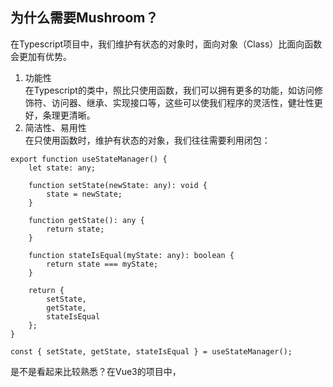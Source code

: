 ## 为什么需要Mushroom？
在Typescript项目中，我们维护有状态的对象时，面向对象（Class）比面向函数会更加有优势。
1. 功能性  
    在Typescript的类中，照比只使用函数，我们可以拥有更多的功能，如访问修饰符、访问器、继承、实现接口等，这些可以使我们程序的灵活性，健壮性更好，条理更清晰。
2. 简洁性、易用性  
    在只使用函数时，维护有状态的对象，我们往往需要利用闭包：
```
export function useStateManager() {
    let state: any;

    function setState(newState: any): void {
        state = newState;
    }

    function getState(): any {
        return state;
    }

    function stateIsEqual(myState: any): boolean {
        return state === myState;
    }

    return {
        setState,
        getState,
        stateIsEqual
    };
}

const { setState, getState, stateIsEqual } = useStateManager();
```
是不是看起来比较熟悉？在Vue3的项目中，<script setup>标签解决了在vue文件中多余的return问题，但是这些use函数中，您依然需要返回。而且在vscode代码跟踪上（ctrl+左键点击变量）也有问题。    
我们可以使用类来解决这些问题：
```
export class StateManager {
    private state: any;

    setState(newState: any): void {
        this.state = newState;
    }

    getState(): any {
        return this.state;
    }

    stateIsEqual(myState: any): boolean {
        return this.state === myState;
    }
}  
    
const { setState, getState, stateIsEqual } = new StateManager();
```
这样就简洁多了，而且性能要比闭包的方式好一些。不过这个类的实例是需要new出来的，这非常不利于我们控制如何去new，以及对这些new出来的实例（依赖）进行管理。  
  
[**Mushroom**](https://github.com/Big-Bear3/mushroom-di) 为创建、管理、维护（Ioc、DI）这些依赖提供了完整的解决方案。如：单例、多例的控制，依赖创建的参数配置、使用子类（多态）的配置，依赖查找与自动注入等等。  
  
下面本文将会由浅至深地介绍 **Mushroom** 这款依赖注入工具。

## Mushroom适合什么样的开发者？
1. 对面向对象程序设计有一定的了解
2. 对Typescript有一定的使用经验
3. 对程序的设计原则有一定的了解

## 运行环境
**需要支持Map、WeakMap；**  
**需要支持reflect-metadata；**  
  
*注：由于Vite使用esbuild将TypeScript转译到JavaScript，esbuild还不支持reflect-metadata，可以参照如下方式去解决：
```
npm i -D rollup-plugin-swc3
```
```
import { swc } from "rollup-plugin-swc3";

export default defineConfig({
  ...
  plugins: [
    ...
    swc({
      jsc: {
        parser: {
          syntax: "typescript",
          dynamicImport: false,
          decorators: true,
          // tsx: true,
        },
        target: "es2021",
        transform: {
          decoratorMetadata: true,
        },
      },
    }),
  ],
  esbuild: false,
  ...
});

```

## 安装
1. 安装依赖包
```
npm i -S mushroom-di
```
2. 在tsconfig.json中配置如下属性：
```
"experimentalDecorators": true,
"emitDecoratorMetadata": true,
"useDefineForClassFields": false,
```

## 基本用法

### of() 方法与 @Injectable() 装饰器
首先我们需要一个用于创建实例的类，并将其用 **@Injectable()** 装饰器装饰：
```
@Injectable()
export class Bee {
    name = 'bee';

    constructor() {}
}
```

再在程序的入口使用 **of()** 方法，获取该类的实例（依赖）：
```
const bee = of(Bee);
```
这样我们就通过 **Mushroom** 的依赖查找功能，得到了该类的实例（依赖）。我们还可以通过 **of()** 方法一次性获得多个依赖：
```
const [bee1, bee2, bee3, ...] = of(Bee1, Bee2, Bee3, ...);
```

### 单例与多例
或许我们在项目中需要一些单例的依赖，我们可以为 **@Injectable()** 传入一个 **type** 参数，**Mushroom** 将会控制这个类创建出的实例是单例的还是多例的：
```
@Injectable({ type: 'singleton' })
export class Bee {
    name = 'bee';

    constructor() {}
}

@Injectable({ type: 'multiple' })
export class Bee {
    name = 'bee';

    constructor() {}
}
```
如果不传，默认为多例。  
单例依赖一旦创建就会放入 **Mushroom** 容器中，之后将一直使用这个依赖，不会重新创建。当我们需要将 **Mushroom** 容器中的单例依赖销毁，让下一次重新创建时，可以调用 **destroySingletonInstance()** 方法来销毁 **Mushroom** 容器中保存的实例：
```
destroySingletonInstance(Bee);
```

### 使用 @Inject() 装饰器为成员变量注入依赖
上面介绍的使用 **of()** 获取实例为依赖查找的方式，您可以在任何地方使用它。现在我们来介绍一下依赖注入的方式，但依赖注入只能在类中使用。  
首先我们再创建一个类Honey，用于将其实例注入到Bee类的实例中:
```
@Injectable()
export class Honey {
    honeyType = 'Jujube honey';
}
```
在Bee类中使用 **@Inject()** 装饰器，将依赖注入到成员变量 "honey" 上：
```
@Injectable()
export class Bee {
    name = 'bee';
    
    @Inject()
    honey: Honey;

    constructor() {}
}
```
这样，在我们使用 **of()** 获取Bee的实例时，**Mushroom** 会自动将Honey的实例注入到Bee的实例中：
```
const bee = of(Bee);
console.log(bee.honey.honeyType); // "Jujube honey"
```
**@Inject()** 装饰器也可以装饰静态成员变量：
```
@Injectable()
export class Bee {
    name = 'bee';
    
    @Inject()
    static honey: Honey;

    constructor() {}
}
```
```
console.log(Bee.honey.honeyType); // "Jujube honey"
```
如果您想依赖接口，可以采用下面这种写法：
```
@Injectable()
export class Bee {
    name = 'bee';
    
    @Inject(Honey)
    static honey: IHoney; // IHoney为接口

    constructor() {}
}
```

<a id="vite-attention"></a>
### 通过构造方法注入依赖
除了用 **@Inject()** 装饰器，我们还可以通过构造方法注入依赖：
```
@Injectable()
export class Bee {
    name = 'bee';

    constructor(public honey1: Honey, public honey2: Honey) {}
}
```
```
const bee = of(Bee);
console.log(bee.honey1.honeyType); // "Jujube honey"
console.log(bee.honey2.honeyType); // "Jujube honey"
```

### 使用 by() 方法为依赖的构造方法传递参数
少数情况下，我们需要创建构造方法带参数的依赖，我们可以使用 **Mushroom** 提供的 **by()** 方法：
```
@Injectable()
export class Bee {
    private name: string;

    constructor(code: string) {
        this.name = 'bee' + code;
    }

    getName(): string {
        return this.name;
    }
}
```
```
const bee = by(Bee, 123);
console.log(bee.getName()); // "bee123"
```
如果第一个参数需要自动注入，第二个参数需要传入参数，则可以使用 **Mushroom** 提供的 **AUTO** symbol常量：
```
@Injectable()
export class Bee {
    private name: string;

    constructor(private honey: Honey, code: string) {
        this.name = 'bee' + code;
    }

    getName(): string {
        return this.name;
    }
}
```
```
const bee = by(Bee, AUTO, 123);
```

## 高级用法
### 使用DependencyConfig() 装饰器进行依赖配置
我们可以通过 **DependencyConfig()** 装饰器装饰自定义方法，来配置被依赖的类如何创建实例：
```
@Injectable()
export class Bee {
    private name: string;

    location: string;

    constructor(code: string) {
        this.name = 'bee' + code;
    }

    getName(): string {
        return this.name;
    }
}

@Injectable()
export class HoneyBee extends Bee {
    location = 'Jungle';

    constructor(code: string) {
        super(code);
    }
}


@Injectable()
export class Hornet extends Bee {
    location = 'Forest';

    constructor(code: string) {
        super(code);
    }
}
```
```
export class BeeConfig {
    @DependencyConfig(Bee)
    private static configBee(configEntity: DependencyConfigEntity<typeof Bee | typeof HoneyBee | typeof Hornet>) {
        configEntity.usingClass = HoneyBee;
        configEntity.args = ['520'];
    }
}
```
当然，您还需要使用 **Mushroom** 提供的 **registerDepsConfig** 方法，在您程序的入口去注册该配置类：
```
registerDepsConfig(BeeConfig);
```
运行结果：
```
const bee = of(Bee);
console.log(bee instanceof HoneyBee); // true
console.log(bee.getName()); // "bee520"
console.log(bee.location); // "Jungle"
```
您还可以在配置方法中直接返回要使用的实例：
```
export class BeeConfig {
    @DependencyConfig(Bee)
    private static configBee() {
        return by(Hornet, 999);
    }
}
```
```
const bee = of(Bee);
console.log(bee instanceof Hornet); // true
console.log(bee.getName()); // bee999
console.log(bee.location); // Forest
```
该配置是一种深度的配置，如果当前配置指定了usingClass，则 **Mushroom** 还会继续查找本次usingClass的指定的配置进行进一步的配置，直到最后两次配置指定的usingClass一致为止。
```
@Injectable()
export class FierceHornet extends Hornet {
    location = 'Rainforest';

    constructor(code: string) {
        super(code);
    }
}

export class BeeConfig {
    @DependencyConfig(Bee)
    private static configBee(configEntity: DependencyConfigEntity<typeof Bee | typeof HoneyBee | typeof Hornet>) {
        configEntity.usingClass = Hornet;
    }

    @DependencyConfig(Hornet)
    private static configHornet(configEntity: DependencyConfigEntity<typeof Hornet | typeof FierceHornet>) {
        configEntity.usingClass = FierceHornet;
    }
}
```
```
const bee = of(Bee);
console.log(bee instanceof Hornet); // true
console.log(bee instanceof FierceHornet); // true
```
如若不想继续深度查找配置，可以在配置方法中返回 **Mushroom** 提供的 **STOP_DEEP_CONFIG** symbol常量，来阻止继续深度查找配置：
```
export class BeeConfig {
    @DependencyConfig(Bee)
    private static configBee(configEntity: DependencyConfigEntity<typeof Bee | typeof HoneyBee | typeof Hornet>) {
        configEntity.usingClass = Hornet;

        return STOP_DEEP_CONFIG;
    }

    @DependencyConfig(Hornet)
    private static configHornet(configEntity: DependencyConfigEntity<typeof Hornet | typeof FierceHornet>) {
        configEntity.usingClass = FierceHornet;
    }
}
```
```
const bee = of(Bee);
console.log(bee instanceof Hornet); // true
console.log(bee instanceof FierceHornet); // false
```

### 任意参数的 by() 方法
您可以利用 **by()** 方法，传递一个标识给依赖配置方法，去告知其如何配置依赖：
```
export class BeeConfig {
    @DependencyConfig(Bee)
    private static configBee(
        configEntity: DependencyConfigEntity<typeof Bee | typeof HoneyBee | typeof Hornet, [{ flag: number }]>
    ) {
        if (configEntity.args[0].flag === 1) {
            configEntity.usingClass = HoneyBee;
        } else {
            configEntity.usingClass = Hornet;
        }
    }
}
```
```
const bee1 = by(Bee, { flag: 1 }); // HoneyBee
const bee2 = by(Bee, { flag: 0 }); // Hornet
```

### afterInstanceCreate、afterInstanceFetch钩子
您可以利用 **DependencyConfigEntity** 中的 **afterInstanceCreate** 、**afterInstanceFetch** 钩子进行创建、获取到依赖后的一些自定义操作，这两个钩子的区别为：  
**afterInstanceCreate** 只在新实例化依赖后调用；  
**afterInstanceFetch** 在新实例化依赖以及得到依赖（如：获取已创建的单例依赖）后都会调用；  
顺序为**afterInstanceCreate** -> **afterInstanceFetch**  
下面会举一个利用 **afterInstanceCreate** 配置局部范围内单例的例子：
```
@Injectable()
export class MonkeyChief {
    location: string;

    constructor(location: string) {
        this.location = location;
    }
}
```
```
export class ScopedClassesConfig {
    private static monkeyChiefs = new Map<string, MonkeyChief>();

    @DependencyConfig(MonkeyChief)
    static configMonkeyChief(configEntity: DependencyConfigEntity<typeof MonkeyChief>): void | MonkeyChief {
        const location = configEntity.args[0];

        if (ScopedClassesConfig.monkeyChiefs.has(location)) {
            return ScopedClassesConfig.monkeyChiefs.get(location);
        } else {
            configEntity.afterInstanceCreate = (instance): void => {
                ScopedClassesConfig.monkeyChiefs.set(location, instance);
            };
        }
    }
}
```
```
const huashanMonkeyChief1 = by(MonkeyChief, 'Huashan');
const huashanMonkeyChief2 = by(MonkeyChief, 'Huashan');

const taishanMonkeyChief = by(MonkeyChief, 'Taishan');

console.log(huashanMonkeyChief1 === huashanMonkeyChief2); // true
console.log(huashanMonkeyChief1 === taishanMonkeyChief); // false
```

### 延迟注入
有时我们为了提升实例的初始化性能，可以为 **@Inject()** 装饰器传入 **{lazy: true}** 参数实现延迟注入：
```
@Injectable()
export class Bee {
    name = 'bee';

    @Inject({ lazy: true })
    honey: Honey;

    constructor() {}
}
```
```
const bee = of(Bee); // 这时bee.honey还未注入
const honey = bee.honey; // 获取bee.honey，会触发注入
console.log(honey);
```

### 循环依赖
**Mushroom** 提供了循环依赖检测机制，如果在依赖的创建过程中产生了循环依赖，会有错误提示：
```
@Injectable()
export class Bee1 {
    name = 'bee1';

    bee2: Bee2;

    constructor() {
        this.bee2 = of(Bee2);
    }
}

@Injectable()
export class Bee2 {
    name = 'bee2';

    bee3: Bee3;

    constructor() {
        this.bee3 = of(Bee3);
    }
}

@Injectable()
export class Bee3 {
    name = 'bee3';

    bee1: Bee1;

    constructor() {
        this.bee1 = of(Bee1);
    }
}
```
```
const bee = of(Bee1); // Error: (39002) 检测到循环依赖：Bee1 -> Bee2 -> Bee3 -> Bee1
```
解决方式大致有2种：
1. 在使用该依赖的时候再通过 **of()** 或 **by()** 方法创建该依赖： （这里用setTimeout()来表示使用时）
```
@Injectable()
export class Bee1 {
    name = 'bee1';

    bee2: Bee2;

    constructor() {
        this.bee2 = of(Bee2);
    }
}

@Injectable()
export class Bee2 {
    name = 'bee2';

    bee3: Bee3;

    constructor() {
        this.bee3 = of(Bee3);
    }
}

@Injectable()
export class Bee3 {
    name = 'bee3';

    bee1: Bee1;

    constructor() {
        setTimeout(() => {
            this.bee1 = of(Bee1);
        });
    }
}
```
2. 使用延迟注入：
```
@Injectable()
export class Bee1 {
    name = 'bee1';

    bee2: Bee2;

    constructor() {
        this.bee2 = of(Bee2);
    }
}

@Injectable()
export class Bee2 {
    name = 'bee2';

    bee3: Bee3;

    constructor() {
        this.bee3 = of(Bee3);
    }
}

@Injectable()
export class Bee3 {
    name = 'bee3';

    @Inject({ lazy: true })
    bee1: Bee1;

    constructor() {}
}
```
在程序中应尽量避免循环依赖，如若遇到循环依赖，首先您应该考虑的是，是否程序设计出了问题，或者是bug，其次才是用技术手段解决它。






